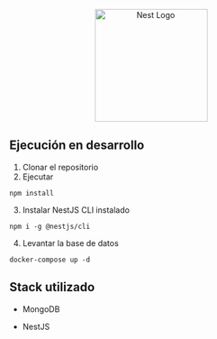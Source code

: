 <p align="center">
  <a href="http://nestjs.com/" target="blank"><img src="https://nestjs.com/img/logo-small.svg" width="200" alt="Nest Logo" /></a>
</p>

## Ejecución en desarrollo

1. Clonar el repositorio
2. Ejecutar

```
npm install
```

3. Instalar NestJS CLI instalado

```
npm i -g @nestjs/cli
```

4. Levantar la base de datos

```
docker-compose up -d
```

## Stack utilizado

- MongoDB

* NestJS
